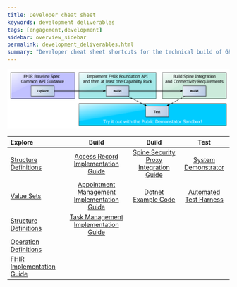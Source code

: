 ```yaml
---
title: Developer cheat sheet
keywords: development deliverables
tags: [engagement,development]
sidebar: overview_sidebar
permalink: development_deliverables.html
summary: "Developer cheat sheet shortcuts for the technical build of GP Connect API"
---
```


![Development Flow](images/development/development_flow.png)

| Explore | Build | Build | Test |
| :------ | :---: | :---: | :--: |
| [Structure Definitions](https://github.com/nhsconnect/gpconnect-fhir/tree/develop/StructureDefinitions) | [Access Record Implementation Guide](accessrecord.html) | [Spine Security Proxy Integration Guide](integration_spine_security_proxy_implementation_guide.html) | [System Demonstrator](system_demonstrator.html) |
| [Value Sets](https://github.com/nhsconnect/gpconnect-fhir/tree/develop/ValueSets) | [Appointment Management Implementation Guide](appointments.html) | [Dotnet Example Code](https://github.com/nhsconnect/gpconnect-dotnet-examples/) | [Automated Test Harness](https://github.com/nhsconnect/gpconnect-provider-testing/) |
| [Structure Definitions](https://github.com/nhsconnect/gpconnect-fhir/tree/develop/StructureDefinitions) | [Task Management Implementation Guide](tasks.html)  | |
| [Operation Definitions](https://github.com/nhsconnect/gpconnect-fhir/tree/develop/OperationDefinitions) | | |
| [FHIR Implementation Guide](development_fhir_api_guidance.html) | | |
